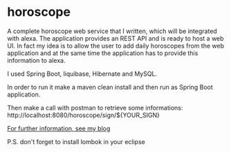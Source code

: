 # horoscope
A complete horoscope web service that I written, which will be integrated with alexa. The application provides an REST API and is ready to host a web UI. In fact my idea is to allow the user to add daily horoscopes from the web application and at the same time the application has to provide this information to alexa.

I used Spring Boot, liquibase, Hibernate and MySQL.

In order to run it make a maven clean install and then run as Spring Boot application. 

Then make a call with postman to retrieve some informations: http://localhost:8080/horoscope/sign/${YOUR_SIGN}

[For further information, see my blog](http://dodu.it/?page_id=516)

P.S. don't forget to install lombok in your eclipse

